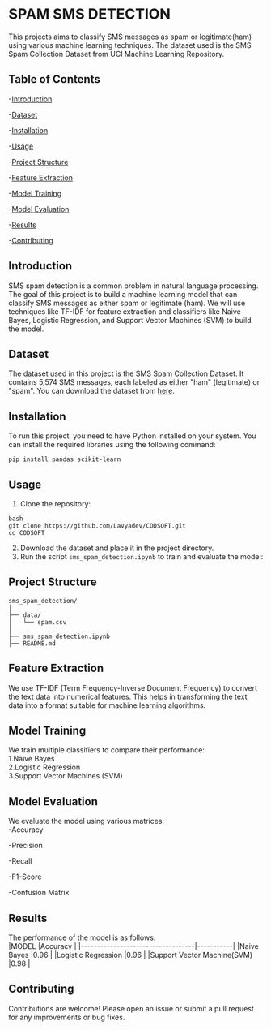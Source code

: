 # SPAM SMS DETECTION

This projects aims to classify SMS messages as spam or legitimate(ham) using various machine learning techniques. The dataset used is the SMS Spam Collection Dataset from UCI Machine Learning Repository.

## Table of Contents

-[Introduction](#introdcution)

-[Dataset](#dataset)

-[Installation](#installation)

-[Usage](#usage)

-[Project Structure](#project-structure)

-[Feature Extraction](#feature-extarction)

-[Model Training](#model-training)

-[Model Evaluation](#model-evaluation)

-[Results](#results)

-[Contributing](#contributing)

## Introduction

SMS spam detection is a common problem in natural language processing. The goal of this project is to build a machine learning model that can classify SMS messages as either spam or legitimate (ham). We will use techniques like TF-IDF for feature extraction and classifiers like Naive Bayes, Logistic Regression, and Support Vector Machines (SVM) to build the model.

## Dataset

The dataset used in this project is the SMS Spam Collection Dataset. It contains 5,574 SMS messages, each labeled as either "ham" (legitimate) or "spam". You can download the dataset from 
[here](https://www.kaggle.com/datasets/uciml/sms-spam-collection-dataset).

## Installation

To run this project, you need to have Python installed on your system. You can install the required libraries using the following command:
```
pip install pandas scikit-learn
```

## Usage

1. Clone the repository:
```
bash
git clone https://github.com/Lavyadev/CODSOFT.git
cd CODSOFT
```
2. Download the dataset and place it in the project directory.<br/>
3. Run the script `sms_spam_detection.ipynb` to train and evaluate the model:

## Project Structure

```
sms_spam_detection/
│
├── data/
│   └── spam.csv
│
├── sms_spam_detection.ipynb
├── README.md
```

## Feature Extraction

We use TF-IDF (Term Frequency-Inverse Document Frequency) to convert the text data into numerical features. This helps in transforming the text data into a format suitable for machine learning algorithms.

## Model Training

We train multiple classifiers to compare their performance:<br/>
1.Naive Bayes<br/>
2.Logistic Regression<br/>
3.Support Vector Machines (SVM)<br/>

## Model Evaluation

We evaluate the model using various matrices:<br/>
-Accuracy

-Precision

-Recall

-F1-Score

-Confusion Matrix

## Results

The performance of the model is as follows:<br/>
|MODEL                              |Accuracy   |
|-----------------------------------|-----------|
|Naive Bayes                        |0.96       |
|Logistic Regression                |0.96       |
|Support Vector Machine(SVM)        |0.98       |

## Contributing

Contributions are welcome! Please open an issue or submit a pull request for any improvements or bug fixes.





